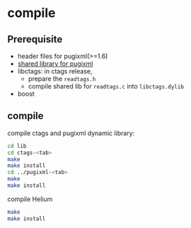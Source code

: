 # compile

## Prerequisite
* header files for pugixml(>=1.6)
* [shared library for pugixml](doc/document/pugixml.md)
* libctags: in ctags release,
  - prepare the `readtags.h`
  - compile shared lib for `readtags.c` into `libctags.dylib`
* boost

## compile
compile ctags and pugixml dynamic library:

```sh
cd lib
cd ctags-<tab>
make
make install
cd ../pugixml-<tab>
make
make install
```

compile Helium

```sh
make
make install
```
